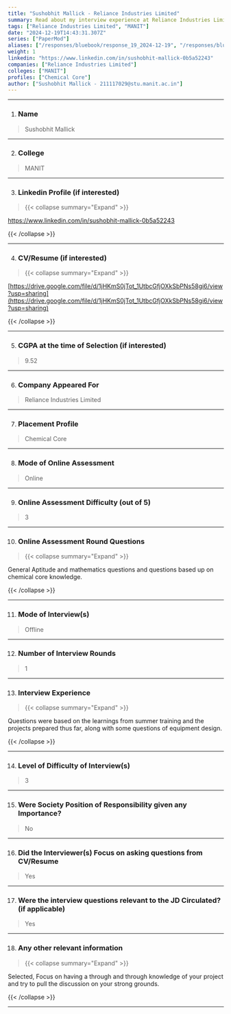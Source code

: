 ```yaml
---
title: "Sushobhit Mallick - Reliance Industries Limited"
summary: Read about my interview experience at Reliance Industries Limited
tags: ["Reliance Industries Limited", "MANIT"]
date: "2024-12-19T14:43:31.307Z"
series: ["PaperMod"]
aliases: ["/responses/bluebook/response_19_2024-12-19", "/responses/bluebook/sushobhit-mallick-reliance-industries-limited"]
weight: 1
linkedin: "https://www.linkedin.com/in/sushobhit-mallick-0b5a52243"
companies: ["Reliance Industries Limited"]
colleges: ["MANIT"]
profiles: ["Chemical Core"]
author: ["Sushobhit Mallick - 211117029@stu.manit.ac.in"]
---
```

---
1. ### Name

> Sushobhit Mallick 

---

2. ### College

> MANIT

---

3. ### Linkedin Profile (if interested)

> {{< collapse summary="Expand" >}}

https://www.linkedin.com/in/sushobhit-mallick-0b5a52243

{{< /collapse >}}

---

4. ### CV/Resume (if interested)

> {{< collapse summary="Expand" >}}

[https://drive.google.com/file/d/1jHKmS0jTot_1UtbcGfjOXkSbPNs58gi6/view?usp=sharing](https://drive.google.com/file/d/1jHKmS0jTot_1UtbcGfjOXkSbPNs58gi6/view?usp=sharing)

{{< /collapse >}}

---

5. ### CGPA at the time of Selection (if interested) 

> 9.52

---

6. ### Company Appeared For

> Reliance Industries Limited 

---

7. ### Placement Profile

> Chemical Core

---

8. ### Mode of Online Assessment

> Online

---

9. ### Online Assessment Difficulty (out of 5)

> 3

---

10. ### Online Assessment Round Questions

> {{< collapse summary="Expand" >}}

General Aptitude and mathematics questions and questions based up on chemical core knowledge.

{{< /collapse >}}

---

11. ### Mode of Interview(s)

> Offline

---

12. ### Number of Interview Rounds

> 1

---

13. ### Interview Experience

> {{< collapse summary="Expand" >}}

Questions were based on the learnings from summer training and the projects prepared thus far, along with some questions of equipment design. 

{{< /collapse >}}

---

14. ### Level of Difficulty of Interview(s)

> 3

---

15. ### Were Society Position of Responsibility given any Importance?

> No

---

16. ### Did the Interviewer(s) Focus on asking questions from CV/Resume

> Yes

---

17. ### Were the interview questions relevant to the JD Circulated? (if applicable)

> Yes

---

18. ### Any other relevant information

> {{< collapse summary="Expand" >}}

Selected,
Focus on having a through and through knowledge of your project and try to pull the discussion on your strong grounds.


{{< /collapse >}}

---

